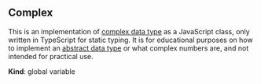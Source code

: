 <a name="Complex"></a>

## Complex
This is an implementation of [complex data
type](https://en.wikipedia.org/wiki/Complex_data_type) as a JavaScript class,
only written in TypeScript for static typing.  It is for educational purposes
on how to implement an [abstract data
type](https://en.wikipedia.org/wiki/Abstract_data_type) or what complex
numbers are, and not intended for practical use.

**Kind**: global variable  
